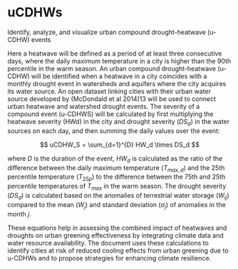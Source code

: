 # uCDHWs
Identify, analyze, and visualize urban compound drought-heatwave (u-CDHW) events

Here a heatwave will be defined as a period of at least three consecutive days, where the daily maximum temperature in a city is higher than the 90th percentile in the warm season. An urban compound drought-heatwave (u-CDHW) will be identified when a heatwave in a city coincides with a monthly drought event in watersheds and aquifers where the city acquires its water source. An open dataset linking cities with their urban water source developed by (McDondald et al 2014)13 will be used to connect urban heatwave and watershed drought events. The severity of a compound event (u-CDHWS) will be calculated by first multiplying the heatwave severity (HWd) in the city and drought severity ($DS_d$) in the water sources on each day, and then summing the daily values over the event:

$$
uCDHW_S = \sum_{d=1}^{D} HW_d \times DS_d
$$

where $D$ is the duration of the event, $HW_d$ is calculated as the ratio of the difference between the daily maximum temperature ($T_{max,d}$) and the 25th percentile temperature ($T_{25p}$) to the difference between the 75th and 25th percentile temperatures of $T_{max}$ in the warm season. The drought severity ($DS_d$) is calculated based on the anomalies of terrestrial water storage ($W_{ij}$) compared to the mean ($W_j$) and standard deviation ($\sigma_j$) of anomalies in the month $j$.

These equations help in assessing the combined impact of heatwaves and droughts on urban greening effectiveness by integrating climate data and water resource availability. The document uses these calculations to identify cities at risk of reduced cooling effects from urban greening due to u-CDHWs and to propose strategies for enhancing climate resilience.
